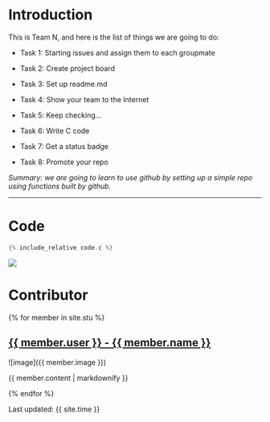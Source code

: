 # Introduction
This is Team N, and here is the list of things we are going to do:

* Task 1: Starting issues and assign them to each groupmate

* Task 2: Create project board

* Task 3: Set up readme.md

* Task 4: Show your team to the Internet

* Task 5: Keep checking...

* Task 6: Write C code

* Task 7: Get a status badge

* Task 8: Promote your repo

*Summary: we are going to learn to use github by setting up a simple repo using functions built by github.*

---

# Code
```c
{% include_relative code.c %}
```
![](https://github.com/csci3251-2021/project-team-n/workflows/project-team-n/badge.svg)
 
# Contributor
{% for member in site.stu %}
  <h2>
    <a href="https://github.com/{{ member.user }}">
      {{ member.user }} - {{ member.name }}
    </a>
  </h2>
  ![image]({{ member.image }})
  <p>{{ member.content | markdownify }}</p>
{% endfor %}

Last updated: {{ site.time }}
